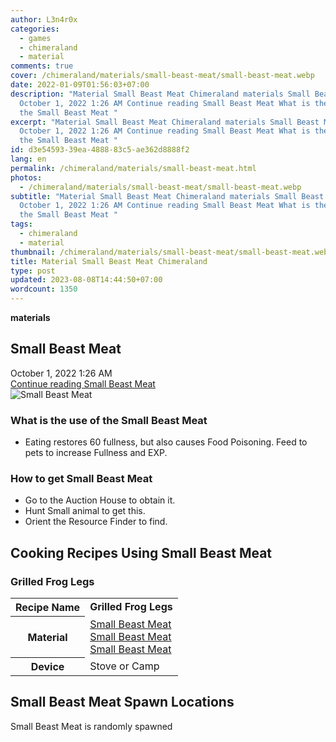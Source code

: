 ```yaml
---
author: L3n4r0x
categories:
  - games
  - chimeraland
  - material
comments: true
cover: /chimeraland/materials/small-beast-meat/small-beast-meat.webp
date: 2022-01-09T01:56:03+07:00
description: "Material Small Beast Meat Chimeraland materials Small Beast Meat
  October 1, 2022 1:26 AM Continue reading Small Beast Meat What is the use of
  the Small Beast Meat "
excerpt: "Material Small Beast Meat Chimeraland materials Small Beast Meat
  October 1, 2022 1:26 AM Continue reading Small Beast Meat What is the use of
  the Small Beast Meat "
id: d3e54593-39ea-4888-83c5-ae362d8888f2
lang: en
permalink: /chimeraland/materials/small-beast-meat.html
photos:
  - /chimeraland/materials/small-beast-meat/small-beast-meat.webp
subtitle: "Material Small Beast Meat Chimeraland materials Small Beast Meat
  October 1, 2022 1:26 AM Continue reading Small Beast Meat What is the use of
  the Small Beast Meat "
tags:
  - chimeraland
  - material
thumbnail: /chimeraland/materials/small-beast-meat/small-beast-meat.webp
title: Material Small Beast Meat Chimeraland
type: post
updated: 2023-08-08T14:44:50+07:00
wordcount: 1350
---
```


<link
  rel="stylesheet"
  href="https://rawcdn.githack.com/dimaslanjaka/Web-Manajemen/870a349/css/bootstrap-5-3-0-alpha3-wrapper.css"
/>
<section id="bootstrap-wrapper">
  <div data-bs-theme="dark">
    <div
      class="row g-0 border rounded overflow-hidden flex-md-row mb-4 shadow-sm position-relative bg-dark text-light"
    >
      <div class="col p-4 d-flex flex-column position-static">
        <strong class="d-inline-block mb-2 text-success">materials</strong>
        <h2 class="mb-0">Small Beast Meat</h2>
        <div class="mb-1 text-muted">October 1, 2022 1:26 AM</div>
        <a
          href="/chimeraland/materials/small-beast-meat.html"
          class="stretched-link d-none text-primary"
          >Continue reading Small Beast Meat</a
        >
      </div>
      <div class="col-auto d-none d-md-block d-lg-block">
        <img
          src="https://www.webmanajemen.com/chimeraland/materials/small-beast-meat/small-beast-meat.webp"
          alt="Small Beast Meat"
        />
      </div>
    </div>
    <div class="row">
      <div class="col-lg-6 col-12 mb-2">
        <div class="card">
          <div class="card-body">
            <h3 class="card-title">What is the use of the Small Beast Meat</h3>
            <div class="card-text">
              <ul>
                <li>
                  Eating restores 60 fullness, but also causes Food Poisoning.
                  Feed to pets to increase Fullness and EXP.
                </li>
              </ul>
            </div>
          </div>
        </div>
      </div>
      <div class="col-lg-6 col-12 mb-2">
        <div class="card">
          <div class="card-body">
            <h3 class="card-title">How to get Small Beast Meat</h3>
            <div class="card-text">
              <ul>
                <li>Go to the Auction House to obtain it.</li>
                <li>Hunt Small animal to get this.</li>
                <li>Orient the Resource Finder to find.</li>
              </ul>
            </div>
          </div>
        </div>
      </div>
      <div class="col-12 mb-2">
        <h2 id="cookable">Cooking Recipes Using Small Beast Meat</h2>
        <div id="recipe-grilled-frog-legs">
          <h3 id="item-grilled-frog-legs">Grilled Frog Legs</h3>
          <div class="mb-2">
            <table class="table">
              <tr>
                <th>Recipe Name</th>
                <td><b>Grilled Frog Legs</b></td>
              </tr>
              <tr>
                <th>Material</th>
                <td>
                  <a
                    class="text-decoration-none text-primary"
                    href="/chimeraland/materials/small-beast-meat.html"
                    >Small Beast Meat</a
                  ><br /><a
                    class="text-decoration-none text-primary"
                    href="/chimeraland/materials/small-beast-meat.html"
                    >Small Beast Meat</a
                  ><br /><a
                    class="text-decoration-none text-primary"
                    href="/chimeraland/materials/small-beast-meat.html"
                    >Small Beast Meat</a
                  >
                </td>
              </tr>
              <tr>
                <th>Device</th>
                <td>Stove or Camp</td>
              </tr>
            </table>
          </div>
        </div>
      </div>
      <div class="col-12 mb-2">
        <h2>Small Beast Meat Spawn Locations</h2>
        <p>Small Beast Meat is randomly spawned</p>
      </div>
    </div>
  </div>
</section>